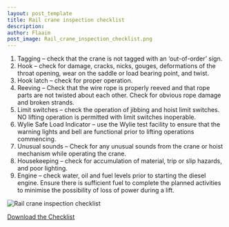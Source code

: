 ```yaml
---
layout: post_template
title: Rail crane inspection checklist
description: 
author: Flaaim
post_image: Rail_crane_inspection_checklist.png
---
```


1. Tagging – check that the crane is not tagged with an ‘out-of-order’ sign.
2. Hook – check for damage, cracks, nicks, gouges, deformations of the throat opening, wear on the saddle or load bearing point, and twist.
3. Hook latch – check for proper operation.
4. Reeving – Check that the wire rope is properly reeved and that rope parts are not twisted about each other. Check for obvious rope damage and broken strands.
5. Limit switches – check the operation of jibbing and hoist limit switches. 
NO lifting operation is permitted with limit switches inoperable.
6. Wylie Safe Load Indicator – use the Wylie test facility to ensure that the warning lights and bell are functional prior to lifting operations commencing.
7. Unusual sounds – Check for any unusual sounds from the crane or hoist mechanism while operating the crane.
8. Housekeeping – check for accumulation of material, trip or slip hazards, and poor lighting.
9. Engine – check water, oil and fuel levels prior to starting the diesel engine. Ensure there is sufficient fuel to complete the planned activities to minimise the possibility of loss of power during a lift.

![Rail crane inspection checklist](https://safetyworkblog.com/assets/img/Rail_crane_inspection_checklist.png)

[Download the Checklist](https://safetyworkblog.com/assets/template/Rail_crane_inspection_checklist.docx)
